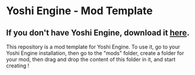 # Yoshi Engine - Mod Template
## If you don't have Yoshi Engine, download it [here](https://github.com/YoshiCrafter29/YoshiEngine/releases/latest).
This repository is a mod template for Yoshi Engine. To use it, go to your Yoshi Engine installation, then go to the "mods" folder, create a folder for your mod, then drag and drop the content of this folder in it, and start creating !
